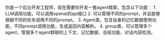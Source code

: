 你是一个后台开发工程师，现在需要你开发一套agent框架，包含以下功能：
    1. LLM调用功能，可以调用openai的api接口
    2. 可以管理不同的prompt，并且能够根据不同的任务调用不同的prompt。
    3. Agent类，包含自身的记忆数据使用功能，不同prompt调用功能，生成返回内容解析。
    4. group类，可以管理多个agent，管理多个agent群聊的上下文、记忆数据、总结功能、对话内容检测。


